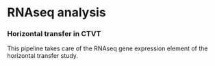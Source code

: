 # RNAseq analysis
### Horizontal transfer in CTVT

This pipeline takes care of the RNAseq gene expression element of the horizontal transfer study.
